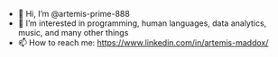 - 👋 Hi, I’m @artemis-prime-888
- 👀 I’m interested in programming, human languages, data analytics, music, and many other things
- 📫 How to reach me: https://www.linkedin.com/in/artemis-maddox/

